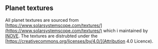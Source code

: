 ## Planet textures

All planet textures are sourced from [https://www.solarsystemscope.com/textures/](https://www.solarsystemscope.com/textures/) which i maintained by [INOVE](http://inove.eu.com/). The textures are distrubted under the [https://creativecommons.org/licenses/by/4.0/](Attribution 4.0 Licence).